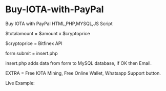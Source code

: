 # Buy-IOTA-with-PayPal
Buy IOTA with PayPal HTML,PHP,MYSQL,JS Script

$totalamount = $amount x $cryptoprice 

$cryptoprice = Bitfinex API

form submit = insert.php

insert.php adds data from form to MySQL database, if OK then Email.

EXTRA = 
Free IOTA Mining,
Free Online Wallet,
Whatsapp Support button.

Live Example: 
